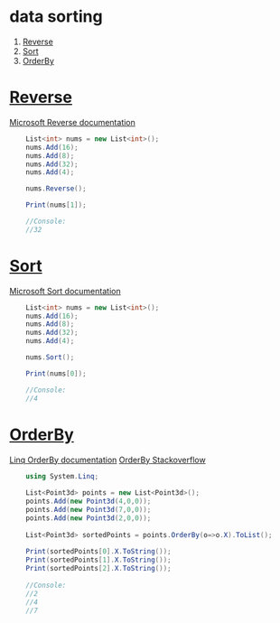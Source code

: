 # data sorting

1. <a href="#tag-reverse">Reverse</a>
1. <a href="#tag-sort">Sort</a>
1. <a href="#tag-orderby">OrderBy</a>

# <a id="tag-reverse" href="#tag-reverse">Reverse</a>
[Microsoft Reverse documentation](https://docs.microsoft.com/en-us/dotnet/api/system.collections.generic.list-1.reverse?view=net-6.0)

```csharp
	List<int> nums = new List<int>();
	nums.Add(16);
	nums.Add(8);
	nums.Add(32);
	nums.Add(4);

	nums.Reverse();

	Print(nums[1]);

	//Console:
	//32
```

# <a id="tag-sort" href="#tag-sort">Sort</a>
[Microsoft Sort documentation](https://docs.microsoft.com/en-us/dotnet/api/system.collections.generic.list-1.sort?view=net-6.0)

```csharp
	List<int> nums = new List<int>();
	nums.Add(16);
	nums.Add(8);
	nums.Add(32);
	nums.Add(4);

	nums.Sort();

	Print(nums[0]);

	//Console:
	//4
```

# <a id="tag-orderby" href="#tag-orderby">OrderBy</a>
[Linq OrderBy documentation](https://docs.microsoft.com/en-us/dotnet/api/system.linq.enumerable.orderby?view=net-6.0)
[OrderBy Stackoverflow](https://stackoverflow.com/questions/3309188/how-to-sort-a-listt-by-a-property-in-the-object)

```csharp
	using System.Linq;
	
	List<Point3d> points = new List<Point3d>();
	points.Add(new Point3d(4,0,0));
	points.Add(new Point3d(7,0,0));
	points.Add(new Point3d(2,0,0));
	
	List<Point3d> sortedPoints = points.OrderBy(o=>o.X).ToList();
	
	Print(sortedPoints[0].X.ToString());
	Print(sortedPoints[1].X.ToString());
	Print(sortedPoints[2].X.ToString());
	
	//Console:
	//2
	//4
	//7
```